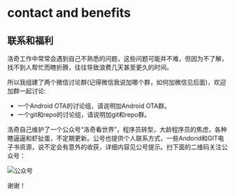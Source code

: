 # contact and benefits

## 联系和福利

洛奇工作中常常会遇到自己不熟悉的问题，这些问题可能并不难，但因为不了解，找不到人帮忙而瞎折腾，往往导致浪费几天甚至更久的时间。

所以我组建了两个微信讨论群\(记得微信我说加哪个群，如何加微信见后面\)，欢迎加群一起讨论:

* 一个Android OTA的讨论组，请说明加Android OTA群。
* 一个git和repo的讨论组，请说明加git和repo群。

洛奇自己维护了一个公众号“洛奇看世界”，程序员转型，大龄程序员的焦虑，各种瞎逼逼和虾扯蛋，不定期更新。公号也提供个人联系方式，一些Andorid和GIT电子书资源，说不定会有意外的收获，详细内容见公号提示。扫下面的二维码关注公众号：

![&#x516C;&#x4F17;&#x53F7;](https://img-blog.csdnimg.cn/20190111150824695.png)

谢谢！

